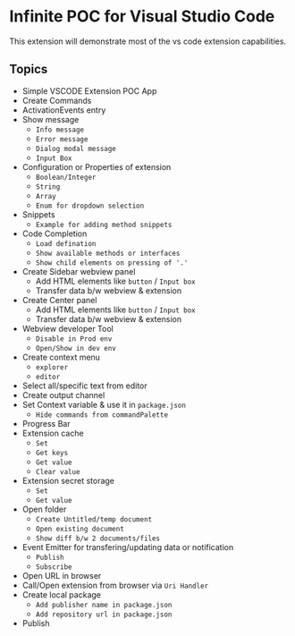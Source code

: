 # Infinite POC for Visual Studio Code

This extension will demonstrate most of the vs code extension capabilities.

## Topics

- Simple VSCODE Extension POC App
- Create Commands
- ActivationEvents entry
- Show message
    - `Info message`
    - `Error message`
    - `Dialog modal message`
    - `Input Box`
- Configuration or Properties of extension
    - `Boolean/Integer`
    - `String`
    - `Array`
    - `Enum for dropdown selection`
- Snippets
    - `Example for adding method snippets`
- Code Completion
    - `Load defination`
    - `Show available methods or interfaces`
    - `Show child elements on pressing of '.'`
- Create Sidebar webview panel
    - Add HTML elements like `button` / `Input box`
    - Transfer data b/w webview & extension
- Create Center panel
    - Add HTML elements like `button` / `Input box`
    - Transfer data b/w webview & extension
- Webview developer Tool
    - `Disable in Prod env`
    - `Open/Show in dev env`
- Create context menu
    - `explorer`
    - `editor`
- Select all/specific text from editor
- Create output channel
- Set Context variable & use it in `package.json`
    - `Hide commands from commandPalette`
- Progress Bar
- Extension cache
    - `Set`
    - `Get keys`
    - `Get value`
    - `Clear value`
- Extension secret storage
    - `Set`
    - `Get value`
- Open folder
    - `Create Untitled/temp document`
    - `Open existing document`
    - `Show diff b/w 2 documents/files`
- Event Emitter for transfering/updating data or notification
    - `Publish`
    - `Subscribe`
- Open URL in browser
- Call/Open extension from browser via `Uri Handler`
- Create local package
    - `Add publisher name in package.json`
    - `Add repository url in package.json`
- Publish